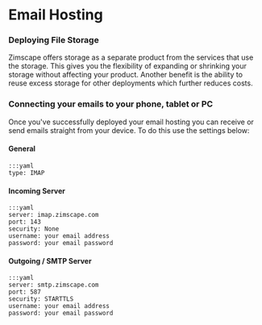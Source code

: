 # Email Hosting

### Deploying File Storage

Zimscape offers storage as a separate product from the services that use the storage. This gives you the 
flexibility of expanding or shrinking your storage without affecting your product. Another benefit is 
the ability to reuse excess storage for other deployments which further reduces costs.

### Connecting your emails to your phone, tablet or PC

Once you've successfully deployed your email hosting you can receive or send emails straight from 
your device. To do this use the settings below:

#### General

    :::yaml
    type: IMAP

#### Incoming Server

    :::yaml
    server: imap.zimscape.com
    port: 143
    security: None
    username: your email address
    password: your email password

#### Outgoing / SMTP Server

    :::yaml
    server: smtp.zimscape.com
    port: 587
    security: STARTTLS
    username: your email address
    password: your email password
